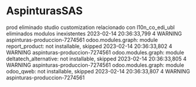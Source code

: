 # AspinturasSAS
prod
eliminado studio customization relacionado con l10n_co_edi_ubl
eliminados modulos inexistentes
2023-02-14 20:36:33,799 4 WARNING aspinturas-produccion-7274561 odoo.modules.graph: module report_product: not installable, skipped
2023-02-14 20:36:33,802 4 WARNING aspinturas-produccion-7274561 odoo.modules.graph: module deltatech_alternative: not installable, skipped
2023-02-14 20:36:33,805 4 WARNING aspinturas-produccion-7274561 odoo.modules.graph: module odoo_qweb: not installable, skipped
2023-02-14 20:36:33,807 4 WARNING aspinturas-produccion-7274561
